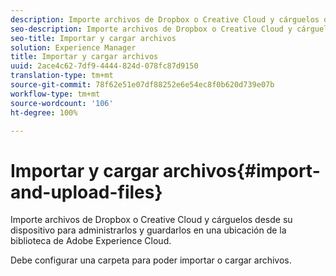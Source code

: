 ```yaml
---
description: Importe archivos de Dropbox o Creative Cloud y cárguelos desde su dispositivo para administrarlos y guardarlos en una ubicación de la biblioteca de Adobe Experience Cloud.
seo-description: Importe archivos de Dropbox o Creative Cloud y cárguelos desde su dispositivo para administrarlos y guardarlos en una ubicación de la biblioteca de Adobe Experience Cloud.
seo-title: Importar y cargar archivos
solution: Experience Manager
title: Importar y cargar archivos
uuid: 2ace4c62-7df9-4444-824d-078fc87d9150
translation-type: tm+mt
source-git-commit: 78f62e51e07df88252e6e54ec8f0b620d739e07b
workflow-type: tm+mt
source-wordcount: '106'
ht-degree: 100%

---
```



# Importar y cargar archivos{#import-and-upload-files}

Importe archivos de Dropbox o Creative Cloud y cárguelos desde su dispositivo para administrarlos y guardarlos en una ubicación de la biblioteca de Adobe Experience Cloud.

Debe configurar una carpeta para poder importar o cargar archivos.
